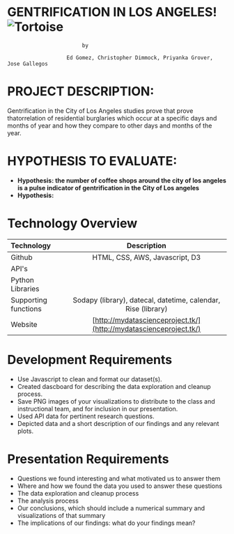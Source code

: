 # **GENTRIFICATION IN LOS ANGELES!** ![Tortoise](https://encrypted-tbn0.gstatic.com/images?q=tbn:ANd9GcQ2ZmTYuMry87mWB_fe7L9BFvfn8_cNGfKUg8-Ykc9SGXgKhJ63)

							by
							
	                   Ed Gomez, Christopher Dimmock, Priyanka Grover, Jose Gallegos

# PROJECT DESCRIPTION:

Gentrification in the City of Los Angeles studies prove that prove thatorrelation of residential burglaries which occur at a specific days and months of year and how they compare to other days and months of the year. 

# HYPOTHESIS TO EVALUATE:

+ **Hypothesis: the number of coffee shops around the city of los angeles is a pulse indicator of gentrification in the City of Los angeles**
+ **Hypothesis:**


# Technology Overview

| Technology   		| Description    							|
| :---         		|     :---:      							|
|  Github      		| HTML, CSS, AWS, Javascript, D3 							|
|  API's       		| 							|
|  Python Libraries   	|    		|
|  Supporting functions	| Sodapy (library), datecal, datetime, calendar, Rise (library)		|
|  Website		| [http://mydatascienceproject.tk/](http://mydatascienceproject.tk/) 	|


# Development Requirements		
		
+	Use Javascript to clean and format our dataset(s). 
+	Created dascboard for describing the data exploration and cleanup process.
+	Save PNG images of your visualizations to distribute to the class and instructional team, and for inclusion in our presentation. 
+	Used API data for pertinent research questions. 
+	Depicted data and a short description of our findings and any relevant plots.
		
# Presentation Requirements 	
		
+	Questions we found interesting and what motivated us to answer them
+	Where and how we found the data you used to answer these questions
+	The data exploration and cleanup process
+	The analysis process 
+	Our conclusions, which should include a numerical summary and visualizations of that summary
+	The implications of our findings: what do your findings mean?



